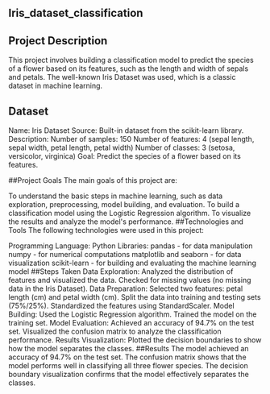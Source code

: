 ## Iris_dataset_classification
## Project Description
This project involves building a classification model to predict the species of a flower based on its features, such as the length and width of sepals and petals. The well-known Iris Dataset was used, which is a classic dataset in machine learning.

## Dataset
Name: Iris Dataset
Source: Built-in dataset from the scikit-learn library.
Description:
Number of samples: 150
Number of features: 4 (sepal length, sepal width, petal length, petal width)
Number of classes: 3 (setosa, versicolor, virginica)
Goal: Predict the species of a flower based on its features.

##Project Goals
The main goals of this project are:

To understand the basic steps in machine learning, such as data exploration, preprocessing, model building, and evaluation.
To build a classification model using the Logistic Regression algorithm.
To visualize the results and analyze the model's performance.
##Technologies and Tools
The following technologies were used in this project:

Programming Language: Python
Libraries:
pandas - for data manipulation
numpy - for numerical computations
matplotlib and seaborn - for data visualization
scikit-learn - for building and evaluating the machine learning model
##Steps Taken
Data Exploration:
Analyzed the distribution of features and visualized the data.
Checked for missing values (no missing data in the Iris Dataset).
Data Preparation:
Selected two features: petal length (cm) and petal width (cm).
Split the data into training and testing sets (75%/25%).
Standardized the features using StandardScaler.
Model Building:
Used the Logistic Regression algorithm.
Trained the model on the training set.
Model Evaluation:
Achieved an accuracy of 94.7% on the test set.
Visualized the confusion matrix to analyze the classification performance.
Results Visualization:
Plotted the decision boundaries to show how the model separates the classes.
##Results
The model achieved an accuracy of 94.7% on the test set.
The confusion matrix shows that the model performs well in classifying all three flower species.
The decision boundary visualization confirms that the model effectively separates the classes.
